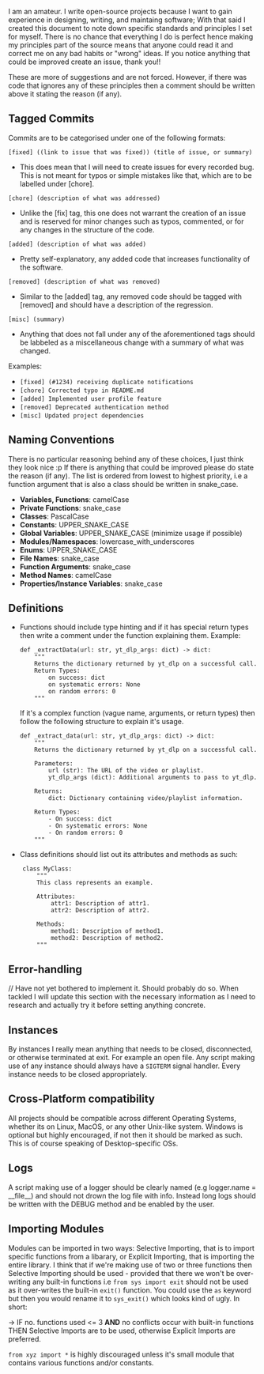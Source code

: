I am an amateur. I write open-source projects because I want to gain experience in designing, writing, and maintaing software; With that said I created this document to note down specific standards and principles I set for myself. There is no chance that everything I do is perfect hence making my principles part of the source means that anyone could read it and correct me on any bad habits or "wrong" ideas. 
If you notice anything that could be improved create an issue, thank you!!

These are more of suggestions and are not forced. However, if there was code that ignores any of these principles then a comment should be written above it stating the reason (if any). 

## Tagged Commits
Commits are to be categorised under one of the following formats:

`` [fixed] ((link to issue that was fixed)) (title of issue, or summary) ``
* This does mean that I will need to create issues for every recorded bug. This is not meant for typos or simple mistakes like that, which are to be labelled under [chore].

`` [chore] (description of what was addressed) ``
* Unlike the [fix] tag, this one does not warrant the creation of an issue and is reserved for minor changes such as typos, commented, or for any changes in the structure of the code.

`` [added] (description of what was added) ``
* Pretty self-explanatory, any added code that increases functionality of the software.

`` [removed] (description of what was removed) ``
* Similar to the [added] tag, any removed code should be tagged with [removed] and should have a description of the regression.

`` [misc] (summary) ``
* Anything that does not fall under any of the aforementioned tags should be labbeled as a miscellaneous change with a summary of what was changed.

Examples:
- `[fixed] (#1234) receiving duplicate notifications`
- `[chore] Corrected typo in README.md`
- `[added] Implemented user profile feature`
- `[removed] Deprecated authentication method`
- `[misc] Updated project dependencies`

## Naming Conventions
There is no particular reasoning behind any of these choices, I just think they look nice :p If there is anything that could be improved please do state the reason (if any). The list is ordered from lowest to highest priority, i.e a function argument that is also a class should be written in snake_case.

- **Variables, Functions**: camelCase
- **Private Functions**: snake_case
- **Classes**: PascalCase
- **Constants**: UPPER_SNAKE_CASE
- **Global Variables**: UPPER_SNAKE_CASE (minimize usage if possible)
- **Modules/Namespaces**: lowercase_with_underscores
- **Enums**: UPPER_SNAKE_CASE
- **File Names**: snake_case
- **Function Arguments**: snake_case
- **Method Names**: camelCase
- **Properties/Instance Variables**: snake_case

## Definitions

* Functions should include type hinting and if it has special return types then write a comment under the function explaining them. Example:
	```
	def _extractData(url: str, yt_dlp_args: dict) -> dict:
		"""
		Returns the dictionary returned by yt_dlp on a successful call.
		Return Types:
			on success: dict
			on systematic errors: None
			on random errors: 0
		""" 
	```
	
	If it's a complex function (vague name, arguments, or return types) then follow the following structure to explain it's usage.
	```
	def _extract_data(url: str, yt_dlp_args: dict) -> dict:
	    """
	    Returns the dictionary returned by yt_dlp on a successful call.
	    
	    Parameters:
	        url (str): The URL of the video or playlist.
	        yt_dlp_args (dict): Additional arguments to pass to yt_dlp.
	
	    Returns:
	        dict: Dictionary containing video/playlist information.
	
	    Return Types:
	        - On success: dict
	        - On systematic errors: None
	        - On random errors: 0
	    """ 
	```


* Class definitions should list out its attributes and methods as such:
```
	class MyClass:
	    """
	    This class represents an example.
	
	    Attributes:
	        attr1: Description of attr1.
	        attr2: Description of attr2.
	
	    Methods:
	        method1: Description of method1.
	        method2: Description of method2.
	    """
```

## Error-handling
// Have not yet bothered to implement it. Should probably do so. When tackled I will update this section with the necessary information as I need to research and actually try it before setting anything concrete.

## Instances
By instances I really mean anything that needs to be closed, disconnected, or otherwise terminated at exit. For example an open file. Any script making use of any instance should always have a ``SIGTERM`` signal handler. Every instance needs to be closed appropriately.

## Cross-Platform compatibility
All projects should be compatible across different Operating Systems, whether its on Linux, MacOS, or any other Unix-like system. Windows is optional but highly encouraged, if not then it should be marked as such. This is of course speaking of Desktop-specific OSs.

## Logs
A script making use of a logger should be clearly named (e.g logger.name = \_\_file\_\_) and should not drown the log file with info. Instead long logs should be written with the DEBUG method and be enabled by the user.

## Importing Modules
Modules can be imported in two ways: Selective Importing, that is to import specific functions from a libarary, or Explicit Importing, that is importing the entire library. I think that if we're making use of two or three functions then Selective Importing should be used - provided that there we won't be over-writing any built-in functions i.e ```from sys import exit``` should not be used as it over-writes the built-in ```exit()``` function. You could use the ```as``` keyword but then you would rename it to ```sys_exit()``` which looks kind of ugly. In short:

-> IF no. functions used <= 3 **AND** no conflicts occur with built-in functions THEN Selective Imports are to be used, otherwise Explicit Imports are preferred.

```from xyz import *``` is highly discouraged unless it's small module that contains various functions and/or constants.
